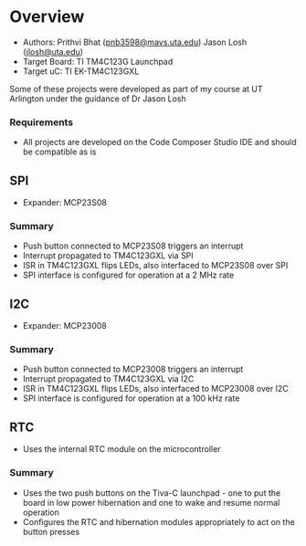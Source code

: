 # Overview
* Authors: Prithvi Bhat (pnb3598@mavs.uta.edu) Jason Losh (jlosh@uta.edu)
* Target Board: TI TM4C123G Launchpad
* Target uC: TI EK-TM4C123GXL

Some of these projects were developed as part of my course at UT Arlington under the guidance of Dr Jason Losh

### Requirements
* All projects are developed on the Code Composer Studio IDE and should be compatible as is

## SPI
* Expander: MCP23S08
### Summary
* Push button connected to MCP23S08 triggers an interrupt
* Interrupt propagated to TM4C123GXL via SPI
* ISR in TM4C123GXL flips LEDs, also interfaced to MCP23S08 over SPI
* SPI interface is configured for operation at a 2 MHz rate

## I2C
* Expander: MCP23008
### Summary
* Push button connected to MCP23008 triggers an interrupt
* Interrupt propagated to TM4C123GXL via I2C
* ISR in TM4C123GXL flips LEDs, also interfaced to MCP23008 over I2C
* SPI interface is configured for operation at a 100 kHz rate

## RTC
* Uses the internal RTC module on the microcontroller
### Summary
* Uses the two push buttons on the Tiva-C launchpad - one to put the board in low power hibernation and one to wake and resume normal operation
* Configures the RTC and hibernation modules appropriately to act on the button presses